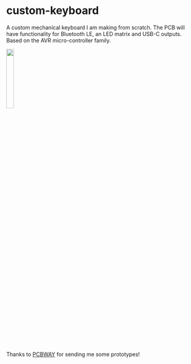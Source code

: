 # custom-keyboard
A custom mechanical keyboard I am making from scratch. The PCB will have functionality for Bluetooth LE, an LED matrix and USB-C outputs. Based on the AVR micro-controller family.

<img src="https://s3-eu-west-1.amazonaws.com/tpd/logos/54695d4a00006400057b939d/0x0.png" width=20%, height=20%></img>

Thanks to [PCBWAY](https://www.pcbway.com/) for sending me some prototypes!
